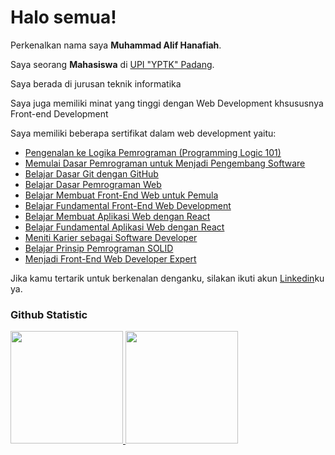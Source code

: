 # Halo semua! 

Perkenalkan nama saya **Muhammad Alif Hanafiah**.

Saya seorang **Mahasiswa** di [UPI "YPTK" Padang](https://upiyptk.ac.id/).

Saya berada di jurusan teknik informatika

Saya juga memiliki minat yang tinggi dengan Web Development khsususnya Front-end Development

Saya memiliki beberapa sertifikat dalam web development yaitu:
 - [Pengenalan ke Logika Pemrograman (Programming Logic 101)](https://www.dicoding.com/certificates/6RPNDO9W4Z2M)
 - [Memulai Dasar Pemrograman untuk Menjadi Pengembang Software](https://www.dicoding.com/certificates/ERZRM739OPYV)
 - [Belajar Dasar Git dengan GitHub](https://www.dicoding.com/certificates/72ZDOD726XYW)
 - [Belajar Dasar Pemrograman Web](https://www.dicoding.com/certificates/1OP863YDLXQK)
 - [Belajar Membuat Front-End Web untuk Pemula](https://www.dicoding.com/certificates/81P2GRJEOPOY)
 - [Belajar Fundamental Front-End Web Development](https://www.dicoding.com/certificates/72ZDOGG8JXYW)
 - [Belajar Membuat Aplikasi Web dengan React](https://www.dicoding.com/certificates/MEPJE48J4X3V)
 - [Belajar Fundamental Aplikasi Web dengan React](https://www.dicoding.com/certificates/EYX491N06PDL)
 - [Meniti Karier sebagai Software Developer](https://www.dicoding.com/certificates/1OP856VNLPQK)
 - [Belajar Prinsip Pemrograman SOLID](https://www.dicoding.com/certificates/0LZ0G1LW3X65)
 - [Menjadi Front-End Web Developer Expert](https://www.dicoding.com/certificates/MEPJKYMKWX3V)


Jika kamu tertarik untuk berkenalan denganku, silakan ikuti akun [Linkedin](https://www.linkedin.com/in/alifhanafiah/)ku ya.

### Github Statistic
<p align="left">
<a href="https://github.com/alifhanafiah">
  <img height="180em" src="https://github-readme-stats-eight-theta.vercel.app/api?username=alifhanafiah&show_icons=true&theme=algolia&include_all_commits=true&count_private=true"/>
  <img height="180em" src="https://github-readme-stats-eight-theta.vercel.app/api/top-langs/?username=alifhanafiah&layout=compact&langs_count=8&theme=algolia"/>
</a>
</p>
